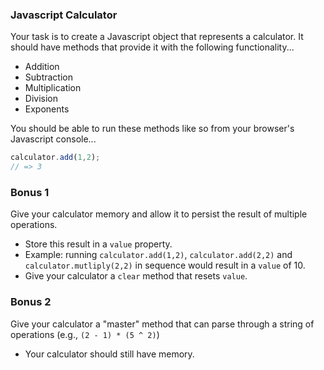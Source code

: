 ### Javascript Calculator

Your task is to create a Javascript object that represents a calculator. It should have methods that provide it with the following functionality...
* Addition
* Subtraction
* Multiplication
* Division
* Exponents

You should be able to run these methods like so from your browser's Javascript console...
```js
calculator.add(1,2);
// => 3
```

### Bonus 1

Give your calculator memory and allow it to persist the result of multiple operations.
* Store this result in a `value` property.
* Example: running `calculator.add(1,2)`, `calculator.add(2,2)` and `calculator.mutliply(2,2)` in sequence would result in a `value` of 10.
* Give your calculator a `clear` method that resets `value`.

### Bonus 2

Give your calculator a "master" method that can parse through a string of operations (e.g., `(2 - 1) * (5 ^ 2)`)
* Your calculator should still have memory.
